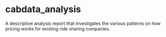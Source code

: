 # cabdata_analysis
A descriptive analysis report that investigates the various patterns on how pricing works for existing ride sharing companies.
